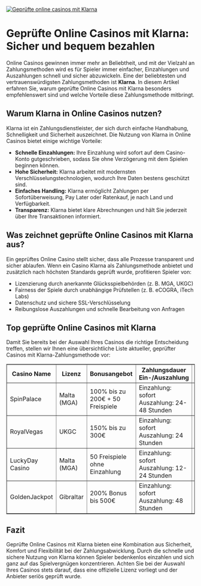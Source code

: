 [![Geprüfte online casinos mit Klarna](https://123-caf.pages.dev/gitsignup.png)](https://vrmoo.ru/Bt82HjjY)

<h1>Geprüfte Online Casinos mit Klarna: Sicher und bequem bezahlen</h1> <p>Online Casinos gewinnen immer mehr an Beliebtheit, und mit der Vielzahl an Zahlungsmethoden wird es für Spieler immer einfacher, Einzahlungen und Auszahlungen schnell und sicher abzuwickeln. Eine der beliebtesten und vertrauenswürdigsten Zahlungsmethoden ist <strong>Klarna</strong>. In diesem Artikel erfahren Sie, warum geprüfte Online Casinos mit Klarna besonders empfehlenswert sind und welche Vorteile diese Zahlungsmethode mitbringt.</p>  <h2>Warum Klarna in Online Casinos nutzen?</h2> <p>Klarna ist ein Zahlungsdienstleister, der sich durch einfache Handhabung, Schnelligkeit und Sicherheit auszeichnet. Die Nutzung von Klarna in Online Casinos bietet einige wichtige Vorteile:</p> <ul>   <li><strong>Schnelle Einzahlungen:</strong> Ihre Einzahlung wird sofort auf dem Casino-Konto gutgeschrieben, sodass Sie ohne Verzögerung mit dem Spielen beginnen können.</li>   <li><strong>Hohe Sicherheit:</strong> Klarna arbeitet mit modernsten Verschlüsselungstechnologien, wodurch Ihre Daten bestens geschützt sind.</li>   <li><strong>Einfaches Handling:</strong> Klarna ermöglicht Zahlungen per Sofortüberweisung, Pay Later oder Ratenkauf, je nach Land und Verfügbarkeit.</li>   <li><strong>Transparenz:</strong> Klarna bietet klare Abrechnungen und hält Sie jederzeit über Ihre Transaktionen informiert.</li> </ul>  <h2>Was zeichnet geprüfte Online Casinos mit Klarna aus?</h2> <p>Ein geprüftes Online Casino stellt sicher, dass alle Prozesse transparent und sicher ablaufen. Wenn ein Casino Klarna als Zahlungsmethode anbietet und zusätzlich nach höchsten Standards geprüft wurde, profitieren Spieler von:</p> <ul>   <li>Lizenzierung durch anerkannte Glücksspielbehörden (z. B. MGA, UKGC)</li>   <li>Fairness der Spiele durch unabhängige Prüfstellen (z. B. eCOGRA, iTech Labs)</li>   <li>Datenschutz und sichere SSL-Verschlüsselung</li>   <li>Reibungslose Auszahlungen und schnelle Bearbeitung von Anfragen</li> </ul>  <h2>Top geprüfte Online Casinos mit Klarna</h2> <p>Damit Sie bereits bei der Auswahl Ihres Casinos die richtige Entscheidung treffen, stellen wir Ihnen eine übersichtliche Liste aktueller, geprüfter Casinos mit Klarna-Zahlungsmethode vor:</p>  <table border="1" cellpadding="8" cellspacing="0">   <thead>     <tr>       <th>Casino Name</th>       <th>Lizenz</th>       <th>Bonusangebot</th>       <th>Zahlungsdauer Ein-/Auszahlung</th>       <th>Besonderheiten</th>     </tr>   </thead>   <tbody>     <tr>       <td>SpinPalace</td>       <td>Malta (MGA)</td>       <td>100% bis zu 200€ + 50 Freispiele</td>       <td>Einzahlung: sofort<br>Auszahlung: 24-48 Stunden</td>       <td>Große Spielauswahl, Mobile-optimiert</td>     </tr>     <tr>       <td>RoyalVegas</td>       <td>UKGC</td>       <td>150% bis zu 300€</td>       <td>Einzahlung: sofort<br>Auszahlung: 24 Stunden</td>       <td>VIP-Programm, Live Casino</td>     </tr>     <tr>       <td>LuckyDay Casino</td>       <td>Malta (MGA)</td>       <td>50 Freispiele ohne Einzahlung</td>       <td>Einzahlung: sofort<br>Auszahlung: 12-24 Stunden</td>       <td>24/7 Support, sichere SSL-Verbindung</td>     </tr>     <tr>       <td>GoldenJackpot</td>       <td>Gibraltar</td>       <td>200% Bonus bis 500€</td>       <td>Einzahlung: sofort<br>Auszahlung: 48 Stunden</td>       <td>Exklusive Jackpots, schnelle Auszahlungen</td>     </tr>   </tbody> </table>  <h2>Fazit</h2> <p>Geprüfte Online Casinos mit Klarna bieten eine Kombination aus Sicherheit, Komfort und Flexibilität bei der Zahlungsabwicklung. Durch die schnelle und sichere Nutzung von Klarna können Spieler bedenkenlos einzahlen und sich ganz auf das Spielvergnügen konzentrieren. Achten Sie bei der Auswahl Ihres Casinos stets darauf, dass eine offizielle Lizenz vorliegt und der Anbieter seriös geprüft wurde.</p>
